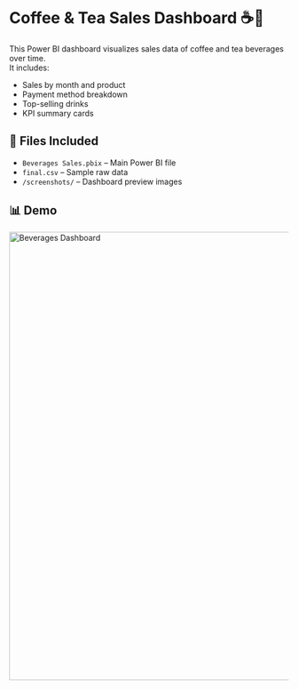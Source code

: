 # Coffee & Tea Sales Dashboard ☕🍵

This Power BI dashboard visualizes sales data of coffee and tea beverages over time.  
It includes:

- Sales by month and product
- Payment method breakdown
- Top-selling drinks
- KPI summary cards

## 📁 Files Included
- `Beverages Sales.pbix` – Main Power BI file
- `final.csv` – Sample raw data
- `/screenshots/` – Dashboard preview images

## 📊 Demo
<img width="1440" height="807" alt="Beverages Dashboard" src="https://github.com/user-attachments/assets/b73adf44-641a-4361-a760-df525d221943" />
